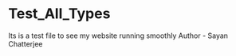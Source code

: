 # Test_All_Types
Its is a test file to see my website running smoothly
<auth> Author - Sayan Chatterjee
